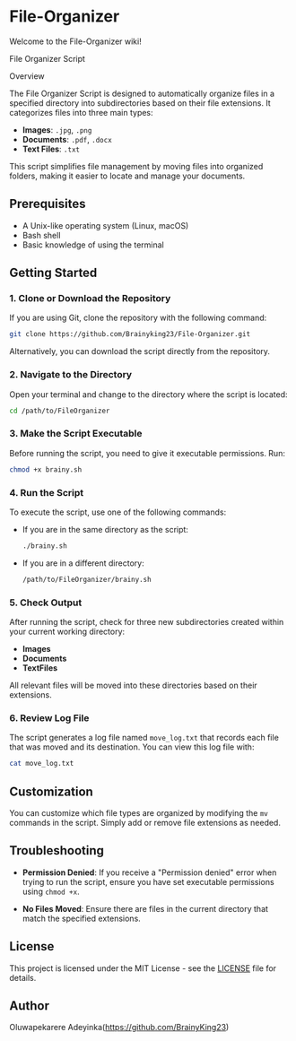 # File-Organizer
Welcome to the File-Organizer wiki!

File Organizer Script

Overview

The File Organizer Script is designed to automatically organize files in a specified directory into subdirectories based on their file extensions. It categorizes files into three main types:

- **Images**: `.jpg`, `.png`
- **Documents**: `.pdf`, `.docx`
- **Text Files**: `.txt`

This script simplifies file management by moving files into organized folders, making it easier to locate and manage your documents.

## Prerequisites

- A Unix-like operating system (Linux, macOS)
- Bash shell
- Basic knowledge of using the terminal

## Getting Started

### 1. Clone or Download the Repository

If you are using Git, clone the repository with the following command:

```bash
git clone https://github.com/Brainyking23/File-Organizer.git
```

Alternatively, you can download the script directly from the repository.

### 2. Navigate to the Directory

Open your terminal and change to the directory where the script is located:

```bash
cd /path/to/FileOrganizer
```

### 3. Make the Script Executable

Before running the script, you need to give it executable permissions. Run:

```bash
chmod +x brainy.sh
```

### 4. Run the Script

To execute the script, use one of the following commands:

- If you are in the same directory as the script:
  ```bash
  ./brainy.sh
  ```

- If you are in a different directory:
  ```bash
  /path/to/FileOrganizer/brainy.sh
  ```

### 5. Check Output

After running the script, check for three new subdirectories created within your current working directory:

- **Images**
- **Documents**
- **TextFiles**

All relevant files will be moved into these directories based on their extensions.

### 6. Review Log File

The script generates a log file named `move_log.txt` that records each file that was moved and its destination. You can view this log file with:

```bash
cat move_log.txt
```

## Customization

You can customize which file types are organized by modifying the `mv` commands in the script. Simply add or remove file extensions as needed.

## Troubleshooting

- **Permission Denied**: If you receive a "Permission denied" error when trying to run the script, ensure you have set executable permissions using `chmod +x`.

- **No Files Moved**: Ensure there are files in the current directory that match the specified extensions.

## License

This project is licensed under the MIT License - see the [LICENSE](LICENSE) file for details.

## Author

Oluwapekarere Adeyinka(https://github.com/BrainyKing23)
```

